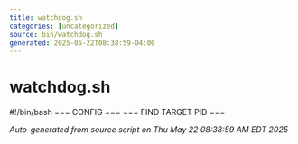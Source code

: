 ```yaml
---
title: watchdog.sh
categories: [uncategorized]
source: bin/watchdog.sh
generated: 2025-05-22T08:38:59-04:00
---
```


# watchdog.sh

#!/bin/bash
=== CONFIG ===
=== FIND TARGET PID ===

_Auto-generated from source script on Thu May 22 08:38:59 AM EDT 2025_
